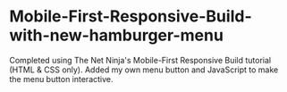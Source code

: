 # Mobile-First-Responsive-Build-with-new-hamburger-menu
Completed using The Net Ninja's Mobile-First Responsive Build tutorial (HTML &amp; CSS only). 
Added my own menu button and JavaScript to make the menu button interactive.
